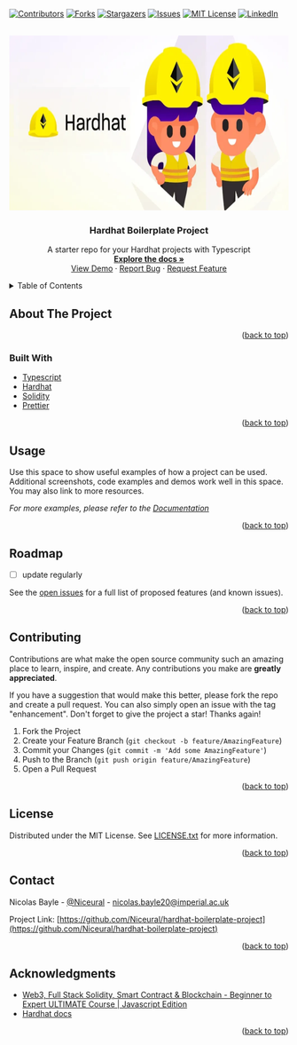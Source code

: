 <!-- Improved compatibility of back to top link: See: https://github.com/othneildrew/Best-README-Template/pull/73 -->
<a name="readme-top"></a>
<!--
*** Thanks for checking out the Best-README-Template. If you have a suggestion
*** that would make this better, please fork the repo and create a pull request
*** or simply open an issue with the tag "enhancement".
*** Don't forget to give the project a star!
*** Thanks again! Now go create something AMAZING! :D
-->



<!-- PROJECT SHIELDS -->
<!--
*** I'm using markdown "reference style" links for readability.
*** Reference links are enclosed in brackets [ ] instead of parentheses ( ).
*** See the bottom of this document for the declaration of the reference variables
*** for contributors-url, forks-url, etc. This is an optional, concise syntax you may use.
*** https://www.markdownguide.org/basic-syntax/#reference-style-links
-->
[![Contributors][contributors-shield]][contributors-url]
[![Forks][forks-shield]][forks-url]
[![Stargazers][stars-shield]][stars-url]
[![Issues][issues-shield]][issues-url]
[![MIT License][license-shield]][license-url]
[![LinkedIn][linkedin-shield]][linkedin-url]



<!-- PROJECT LOGO -->
<br />
<div align="center">
  <a href="https://hardhat.org/">
    <img src="images/hardhat-logo.webp" alt="Logo" width="750" height="315">
  </a>

<h3 align="center">Hardhat Boilerplate Project</h3>

  <p align="center">
    A starter repo for your Hardhat projects with Typescript
    <br />
    <a href="https://hardhat.org/docs"><strong>Explore the docs »</strong></a>
    <br />
    <a href="https://youtube.com">View Demo</a>
    ·
    <a href="https://github.com/Niceural/hardhat-boilerplate-project/issues">Report Bug</a>
    ·
    <a href="https://github.com/Niceural/hardhat-boilerplate-project/issues">Request Feature</a>
  </p>
</div>



<!-- TABLE OF CONTENTS -->
<details>
  <summary>Table of Contents</summary>
  <ol>
    <li>
      <a href="#about-the-project">About The Project</a>
      <ul>
        <li><a href="#built-with">Built With</a></li>
      </ul>
    </li>
    <li><a href="#usage">Usage</a></li>
    <li><a href="#roadmap">Roadmap</a></li>
    <li><a href="#contributing">Contributing</a></li>
    <li><a href="#license">License</a></li>
    <li><a href="#contact">Contact</a></li>
    <li><a href="#acknowledgments">Acknowledgments</a></li>
  </ol>
</details>



<!-- ABOUT THE PROJECT -->
## About The Project


<p align="right">(<a href="#readme-top">back to top</a>)</p>



### Built With

- [Typescript](https://www.typescriptlang.org/)
- [Hardhat](https://hardhat.org/)
- [Solidity](https://docs.soliditylang.org/en/v0.8.16/index.html)
- [Prettier](https://prettier.io/)

<p align="right">(<a href="#readme-top">back to top</a>)</p>


<!-- USAGE EXAMPLES -->
## Usage

Use this space to show useful examples of how a project can be used. Additional screenshots, code examples and demos work well in this space. You may also link to more resources.

_For more examples, please refer to the [Documentation](https://hardhat.org/docs)_

<p align="right">(<a href="#readme-top">back to top</a>)</p>



<!-- ROADMAP -->
## Roadmap

- [ ] update regularly

See the [open issues](https://github.com/Niceural/hardhat-boilerplate-project/issues) for a full list of proposed features (and known issues).

<p align="right">(<a href="#readme-top">back to top</a>)</p>



<!-- CONTRIBUTING -->
## Contributing

Contributions are what make the open source community such an amazing place to learn, inspire, and create. Any contributions you make are **greatly appreciated**.

If you have a suggestion that would make this better, please fork the repo and create a pull request. You can also simply open an issue with the tag "enhancement".
Don't forget to give the project a star! Thanks again!

1. Fork the Project
2. Create your Feature Branch (`git checkout -b feature/AmazingFeature`)
3. Commit your Changes (`git commit -m 'Add some AmazingFeature'`)
4. Push to the Branch (`git push origin feature/AmazingFeature`)
5. Open a Pull Request

<p align="right">(<a href="#readme-top">back to top</a>)</p>



<!-- LICENSE -->
## License

Distributed under the MIT License. See [LICENSE.txt](./LICENSE.txt) for more information.

<p align="right">(<a href="#readme-top">back to top</a>)</p>



<!-- CONTACT -->
## Contact

Nicolas Bayle - [@Niceural](https://twitter.com/Niceural) - nicolas.bayle20@imperial.ac.uk

Project Link: [https://github.com/Niceural/hardhat-boilerplate-project](https://github.com/Niceural/hardhat-boilerplate-project)

<p align="right">(<a href="#readme-top">back to top</a>)</p>



<!-- ACKNOWLEDGMENTS -->
## Acknowledgments

* [Web3, Full Stack Solidity, Smart Contract & Blockchain - Beginner to Expert ULTIMATE Course | Javascript Edition](https://github.com/smartcontractkit/full-blockchain-solidity-course-js.git)
* [Hardhat docs](https://hardhat.org/docs)

<p align="right">(<a href="#readme-top">back to top</a>)</p>



<!-- MARKDOWN LINKS & IMAGES -->
<!-- https://www.markdownguide.org/basic-syntax/#reference-style-links -->
[contributors-shield]: https://img.shields.io/github/contributors/Niceural/hardhat-boilerplate-project.svg?style=for-the-badge
[contributors-url]: https://github.com/Niceural/hardhat-boilerplate-project/graphs/contributors
[forks-shield]: https://img.shields.io/github/forks/Niceural/hardhat-boilerplate-project.svg?style=for-the-badge
[forks-url]: https://github.com/Niceural/hardhat-boilerplate-project/network/members
[stars-shield]: https://img.shields.io/github/stars/Niceural/hardhat-boilerplate-project.svg?style=for-the-badge
[stars-url]: https://github.com/Niceural/hardhat-boilerplate-project/stargazers
[issues-shield]: https://img.shields.io/github/issues/Niceural/hardhat-boilerplate-project.svg?style=for-the-badge
[issues-url]: https://github.com/Niceural/hardhat-boilerplate-project/issues
[license-shield]: https://img.shields.io/github/license/Niceural/hardhat-boilerplate-project.svg?style=for-the-badge
[license-url]: https://github.com/Niceural/hardhat-boilerplate-project/blob/master/LICENSE.txt
[linkedin-shield]: https://img.shields.io/badge/-LinkedIn-black.svg?style=for-the-badge&logo=linkedin&colorB=555
[linkedin-url]: www.linkedin.com/in/nicolas-bayle-558a21200
[product-screenshot]: images/screenshot.png
[Next.js]: https://img.shields.io/badge/next.js-000000?style=for-the-badge&logo=nextdotjs&logoColor=white
[Next-url]: https://nextjs.org/
[React.js]: https://img.shields.io/badge/React-20232A?style=for-the-badge&logo=react&logoColor=61DAFB
[React-url]: https://reactjs.org/
[Vue.js]: https://img.shields.io/badge/Vue.js-35495E?style=for-the-badge&logo=vuedotjs&logoColor=4FC08D
[Vue-url]: https://vuejs.org/
[Angular.io]: https://img.shields.io/badge/Angular-DD0031?style=for-the-badge&logo=angular&logoColor=white
[Angular-url]: https://angular.io/
[Svelte.dev]: https://img.shields.io/badge/Svelte-4A4A55?style=for-the-badge&logo=svelte&logoColor=FF3E00
[Svelte-url]: https://svelte.dev/
[Laravel.com]: https://img.shields.io/badge/Laravel-FF2D20?style=for-the-badge&logo=laravel&logoColor=white
[Laravel-url]: https://laravel.com
[Bootstrap.com]: https://img.shields.io/badge/Bootstrap-563D7C?style=for-the-badge&logo=bootstrap&logoColor=white
[Bootstrap-url]: https://getbootstrap.com
[JQuery.com]: https://img.shields.io/badge/jQuery-0769AD?style=for-the-badge&logo=jquery&logoColor=white
[JQuery-url]: https://jquery.com 